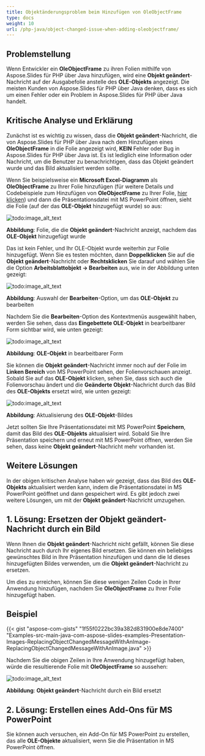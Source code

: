 ```yaml
---
title: Objektänderungsproblem beim Hinzufügen von OleObjectFrame
type: docs
weight: 10
url: /php-java/object-changed-issue-when-adding-oleobjectframe/
---
```


## **Problemstellung**
Wenn Entwickler ein **OleObjectFrame** zu ihren Folien mithilfe von Aspose.Slides für PHP über Java hinzufügen, wird eine **Objekt geändert**-Nachricht auf der Ausgabefolie anstelle des **OLE-Objekts** angezeigt. Die meisten Kunden von Aspose.Slides für PHP über Java denken, dass es sich um einen Fehler oder ein Problem in Aspose.Slides für PHP über Java handelt.
## **Kritische Analyse und Erklärung**
Zunächst ist es wichtig zu wissen, dass die **Objekt geändert**-Nachricht, die von Aspose.Slides für PHP über Java nach dem Hinzufügen eines **OleObjectFrame** in die Folie angezeigt wird, **KEIN** Fehler oder Bug in Aspose.Slides für PHP über Java ist. Es ist lediglich eine Information oder Nachricht, um die Benutzer zu benachrichtigen, dass das Objekt geändert wurde und das Bild aktualisiert werden sollte.

Wenn Sie beispielsweise ein **Microsoft Excel-Diagramm** als **OleObjectFrame** zu Ihrer Folie hinzufügen (für weitere Details und Codebeispiele zum Hinzufügen von **OleObjectFrame** zu Ihrer Folie, [hier klicken](/slides/php-java/adding-frame-to-the-slide/)) und dann die Präsentationsdatei mit MS PowerPoint öffnen, sieht die Folie (auf der das **OLE-Objekt** hinzugefügt wurde) so aus:

![todo:image_alt_text](object-changed-issue-when-adding-oleobjectframe_1.png)

**Abbildung**: Folie, die die **Objekt geändert**-Nachricht anzeigt, nachdem das **OLE-Objekt** hinzugefügt wurde

Das ist kein Fehler, und Ihr OLE-Objekt wurde weiterhin zur Folie hinzugefügt. Wenn Sie es testen möchten, dann **Doppelklicken** Sie auf die **Objekt geändert**-Nachricht oder **Rechtsklicken** Sie darauf und wählen Sie die Option **Arbeitsblattobjekt -> Bearbeiten** aus, wie in der Abbildung unten gezeigt:

![todo:image_alt_text](object-changed-issue-when-adding-oleobjectframe_2.png)

**Abbildung**: Auswahl der **Bearbeiten**-Option, um das **OLE-Objekt** zu bearbeiten

Nachdem Sie die **Bearbeiten**-Option des Kontextmenüs ausgewählt haben, werden Sie sehen, dass das **Eingebettete OLE-Objekt** in bearbeitbarer Form sichtbar wird, wie unten gezeigt:

![todo:image_alt_text](object-changed-issue-when-adding-oleobjectframe_3.png)

**Abbildung**: **OLE-Objekt** in bearbeitbarer Form

Sie können die **Objekt geändert**-Nachricht immer noch auf der Folie im **Linken Bereich** von MS PowerPoint sehen, der Folienvorschauen anzeigt. Sobald Sie auf das **OLE-Objekt** klicken, sehen Sie, dass sich auch die Folienvorschau ändert und die **Geänderte Objekt**-Nachricht durch das Bild des **OLE-Objekts** ersetzt wird, wie unten gezeigt:

![todo:image_alt_text](object-changed-issue-when-adding-oleobjectframe_4.png)

**Abbildung**: Aktualisierung des **OLE-Objekt**-Bildes

Jetzt sollten Sie Ihre Präsentationsdatei mit MS PowerPoint **Speichern**, damit das Bild des **OLE-Objekts** aktualisiert wird. Sobald Sie Ihre Präsentation speichern und erneut mit MS PowerPoint öffnen, werden Sie sehen, dass keine **Objekt geändert**-Nachricht mehr vorhanden ist.
## **Weitere Lösungen**
In der obigen kritischen Analyse haben wir gezeigt, dass das Bild des **OLE-Objekts** aktualisiert werden kann, indem die Präsentationsdatei in MS PowerPoint geöffnet und dann gespeichert wird. Es gibt jedoch zwei weitere Lösungen, um mit der **Objekt geändert**-Nachricht umzugehen.
## **1. Lösung: Ersetzen der Objekt geändert-Nachricht durch ein Bild**
Wenn Ihnen die **Objekt geändert**-Nachricht nicht gefällt, können Sie diese Nachricht auch durch Ihr eigenes Bild ersetzen. Sie können ein beliebiges gewünschtes Bild in Ihre Präsentation hinzufügen und dann die Id dieses hinzugefügten Bildes verwenden, um die **Objekt geändert**-Nachricht zu ersetzen.

Um dies zu erreichen, können Sie diese wenigen Zeilen Code in Ihrer Anwendung hinzufügen, nachdem Sie **OleObjectFrame** zu Ihrer Folie hinzugefügt haben.
## **Beispiel**
{{< gist "aspose-com-gists" "1f55f0222bc39a382d831900e8de7400" "Examples-src-main-java-com-aspose-slides-examples-Presentation-Images-ReplacingObjectChangedMessageWithAnImage-ReplacingObjectChangedMessageWithAnImage.java" >}}

Nachdem Sie die obigen Zeilen in Ihre Anwendung hinzugefügt haben, würde die resultierende Folie mit **OleObjectFrame** so aussehen:

![todo:image_alt_text](object-changed-issue-when-adding-oleobjectframe_5.png)

**Abbildung**: **Objekt geändert**-Nachricht durch ein Bild ersetzt
## **2. Lösung: Erstellen eines Add-Ons für MS PowerPoint**
Sie können auch versuchen, ein Add-On für MS PowerPoint zu erstellen, das alle **OLE-Objekte** aktualisiert, wenn Sie die Präsentation in MS PowerPoint öffnen.
